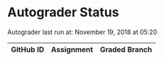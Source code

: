 # Autograder Status
Autograder last run at: November 19, 2018 at 05:20

| GitHub ID | Assignment | Graded Branch |
|-----------|------------|---------------|

